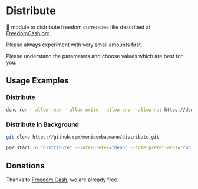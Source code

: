 # Distribute
🦕 module to distribute freedom currencies like described at [FreedomCash.org](https://FreedomCash.org).

Please always experiment with very small amounts first.  

Please understand the parameters and choose values which are best for you.  

## Usage Examples

### Distribute
```sh
deno run --allow-read --allow-write --allow-env --allow-net https://deno.land/x/distribute/usage-example.ts 360 32400 1 3 <your providerURL> <your experimental test wallet pk>
```

### Distribute in Background
```sh
git clone https://github.com/moniquebaumann/distribute.git
```

```sh
pm2 start -n "distribute" --interpreter="deno" --interpreter-args="run --allow-net --allow-read --allow-write --allow-env" usage-example.ts -- 360 32400 1 3 <your providerURL> <your experimental test wallet pk>
```

## Donations
Thanks to [Freedom Cash](https://FreedomCash.org), we are already free.  
